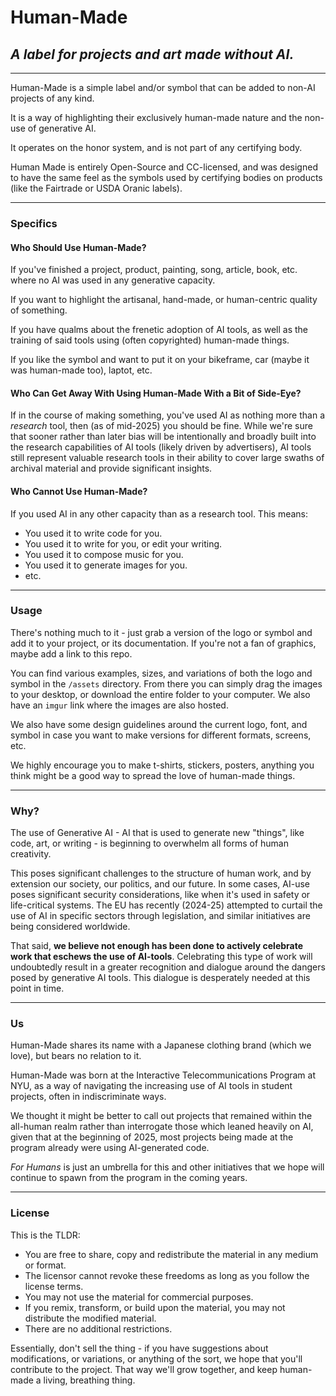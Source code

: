 # Human-Made
## *A label for projects and art made without AI.*

---

Human-Made is a simple label and/or symbol that can be added to non-AI projects of any kind.

It is a way of highlighting their exclusively human-made nature and the non-use of generative AI.

It operates on the honor system, and is not part of any certifying body.

Human Made is entirely Open-Source and CC-licensed, and was designed to have the same feel as the symbols used by certifying bodies on products (like the Fairtrade or USDA Oranic labels).

---

### Specifics

#### Who Should Use Human-Made?

If you've finished a project, product, painting, song, article, book, etc. where no AI was used in any generative capacity.

If you want to highlight the artisanal, hand-made, or human-centric quality of something.

If you have qualms about the frenetic adoption of AI tools, as well as the training of said tools using (often copyrighted) human-made things.

If you like the symbol and want to put it on your bikeframe, car (maybe it was human-made too), laptot, etc.

#### Who Can Get Away With Using Human-Made With a Bit of Side-Eye?

If in the course of making something, you've used AI as nothing more than a *research* tool, then (as of mid-2025) you should be fine. While we're sure that sooner rather than later
bias will be intentionally and broadly built into the research capabilities of AI tools (likely driven by advertisers), AI tools still represent valuable research tools in their
ability to cover large swaths of archival material and provide significant insights.

#### Who Cannot Use Human-Made?

If you used AI in any other capacity than as a research tool. This means:

- You used it to write code for you.
- You used it to write for you, or edit your writing.
- You used it to compose music for you.
- You used it to generate images for you.
- etc.

---

### Usage

There's nothing much to it - just grab a version of the logo or symbol and add it to your project, or its documentation. If you're not a fan of graphics, maybe add a link to this repo.

You can find various examples, sizes, and variations of both the logo and symbol in the `/assets` directory. From there you can simply drag the images to your desktop,
or download the entire folder to your computer. We also have an `imgur` link where the images are also hosted.

We also have some design guidelines around the current logo, font, and symbol in case you want to make versions for different formats, screens, etc.

We highly encourage you to make t-shirts, stickers, posters, anything you think might be a good way to spread the love of human-made things.

---

### Why?

The use of Generative AI - AI that is used to generate new "things", like code, art, or writing - is beginning to overwhelm all forms of human creativity.

This poses significant challenges to the structure of human work, and by extension our society, our politics, and our future. In some cases, AI-use poses significant security
considerations, like when it's used in safety or life-critical systems. The EU has recently (2024-25) attempted to curtail the use of AI in specific sectors through legislation,
and similar initiatives are being considered worldwide.

That said, **we believe not enough has been done to actively celebrate work that eschews the use of AI-tools**. Celebrating this type of work will undoubtedly result in a greater
recognition and dialogue around the dangers posed by generative AI tools. This dialogue is desperately needed at this point in time.

---

### Us

Human-Made shares its name with a Japanese clothing brand (which we love), but bears no relation to it.

Human-Made was born at the Interactive Telecommunications Program at NYU, as a way of navigating the increasing use of AI tools in student projects, often in indiscriminate ways.

We thought it might be better to call out projects that remained within the all-human realm rather than interrogate those which leaned heavily on AI, given that at the beginning of 2025, most projects being made at the program already were using AI-generated code.

*For Humans* is just an umbrella for this and other initiatives that we hope will continue to spawn from the program in the coming years.

---

### License

This is the TLDR:
- You are free to share, copy and redistribute the material in any medium or format.
- The licensor cannot revoke these freedoms as long as you follow the license terms.
- You may not use the material for commercial purposes.
- If you remix, transform, or build upon the material, you may not distribute the modified material.
- There are no additional restrictions.

Essentially, don't sell the thing - if you have suggestions about modifications, or variations, or anything of the sort, we hope that you'll contribute to the project. That way we'll grow together, and keep human-made a living, breathing thing.
